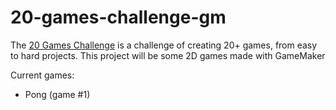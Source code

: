 # 20-games-challenge-gm

The [20 Games Challenge](https://20_games_challenge.gitlab.io/challenge/) is  a challenge of creating 20+ games, from easy to hard projects. This project will be some 2D games made with GameMaker

Current games:
- Pong (game #1)

